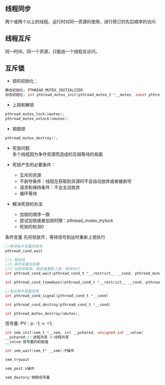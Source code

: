 ## 线程同步
两个或两个以上的线程，运行时对同一资源的使用，进行预订的先后顺序的访问
## 线程互斥
同一时间，同一个资源，只能由一个线程去访问。

## 互斥锁
- 锁的初始化：
```c
静态初始化: PTHREAD_MUTEX_INITIALIZER
动态初始化: int pthread_mutex_init(pthread_mutex_t *__mutex, const pthread_mutexattr_t *__mutexattr)
```
- 上锁和解锁
```c
pthread_mutex_lock(&mutex);
pthread_mutex_unlock(&mutex);
```
- 销毁锁
```c
pthread_mutex_destroy();
```
- 死锁问题  
多个线程因为争夺资源而造成的互相等待的局面
- 死锁产生的必要条件：
  - 互斥的资源
  - 不剥夺条件：线程在获取到资源时不会自动放弃或者被剥夺
  - 请求和保持条件：不会主动放弃
  - 循环等待

- 解决死锁的办法
  - 加锁的顺序一致 
  - 尝试加锁或者加锁时限：pthread_mutex_trylock
  - 死锁的检测0
    

条件变量
  先将锁放开，等待信号到达时重新上锁执行

```c
//等待条件变量的信号
pthread_cond_wait

//1.释放锁
//2.条件变量会阻塞
//3.当信号来临，锁会被重新上锁，继续执行
int pthread_cond_wait(pthread_cond_t *__restrict__ __cond, pthread_mutex_t *__restrict__ __mutex)

int pthread_cond_timedwait(pthread_cond_t *__restrict__ __cond, pthread_mutex_t *__restrict__ __mutex, const struct timespec *__restrict__ __abstime)

//发出条件变量信号
int pthread_cond_signal(pthread_cond_t *__cond)

int pthread_cond_destroy(pthread_cond_t *__cond)

int pthread_mutex_destroy(&mutex);

```

信号量:
PV：p: -1; v: +1;
```c
int sem_init(sem_t *__sem, int __pshared, unsigned int __value)
__pshared:1：进程共享 0:线程共享
__value:信号量的初始值

int sem_wait(sem_t* __sem):P操作

sem_trywait

sem_post:v操作

sem_destory:销毁信号量
```